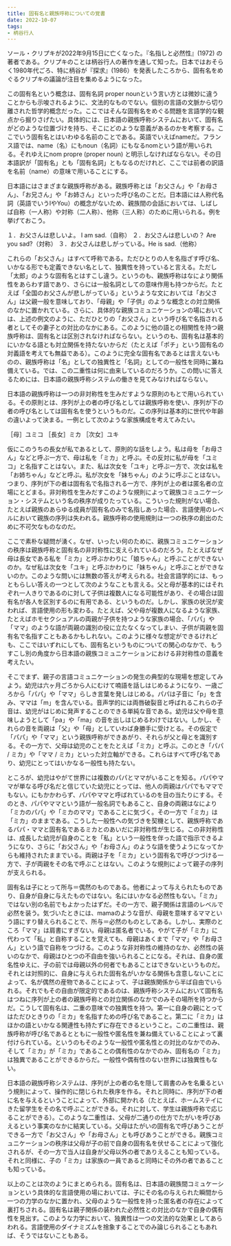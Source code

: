 ```yaml
---
title: 固有名と親族呼称についての覚書
date: 2022-10-07
tags:
- 柄谷行人
---
```


ソール・クリプキが2022年9月15日に亡くなった。『名指しと必然性』(1972) の著者である。クリプキのことは柄谷行人の著作を通して知った。日本ではおそらく1980年代ごろ、特に柄谷が『探求』(1986）を発表したころから、固有名をめぐるクリプキの議論が注目を集めるようになった。

この固有名という概念は、固有名詞 proper nounという言い方とは微妙に違うことからも示唆されるように、文法的なものでない。個別の言語の文脈から切り離された哲学的概念だった。ここではそんな固有名をめぐる問題を言語学的な観点から掘りさげたい。具体的には、日本語の親族呼称システムにおいて、固有名がどのような位置づけを持ち、そこにどのような意義があるのかを考察する。ここでいう固有名とはいわゆる名前のことである。英語でいえばnameだ。フランス語では、name（名）にもnoun（名詞）にもなるnomという語が用いられる。それゆえにnom propre (proper noun) と明示しなければならない。その日本語訳が「固有名」とも「固有名詞」ともなるのだけれど、ここでは前者の訳語を名前（name）の意味で用いることにする。

日本語にはさまざまな親族呼称がある。親族呼称とは「お父さん」や「お母さん」、「お兄さん」や「お姉さん」といった呼び名のことだ。日本語には人称代名詞（英語でいうIやYou）の概念がないため、親族間の会話においては、しばしば自称（一人称）や対称（二人称）、他称（三人称）のために用いられる。例を挙げておこう。

１．お父さんは悲しいよ。 I am sad.（自称）
２．お父さんは悲しいの？ Are you sad?（対称）
３．お父さんは悲しがっている。He is sad.（他称）

これらの「お父さん」はすべて呼称である。ただひとりの人を名指ざす呼び名、いかなる形でも定義できない名として、独異性を持っていると言える。ただし「太郎」のような固有名とはすこし違う。というのも、親族呼称はなにより関係性をあらわす語であり、さらには一般名詞としての意味作用も持つからだ。たとえば「全国のお父さんが悲しがっている」というような文においては「お父さん」は父親一般を意味しており、「母親」や「子供」のような概念との対立関係のなかに置かれている。さらに、具体的な親族コミュニケーションの場においては、上述の例文のように、ただひとりの「お父さん」という呼び名で名指される者としてその妻子との対比のなかにある。このように他の語との相関性を持つ親族呼称は、固有名とは区別されなければならない。というのも、固有名は基本的にいかなる語とも対立関係を持たないからだ（たとえば「ポチ」という固有名の対義語を考えても無益である）。このように完全な固有名であるとは言えないものの、親族呼称は「名」としての独異性と「名詞」としての一般性を同時に兼ね備えている。では、この二重性は何に由来しているのだろうか。この問いに答えるためには、日本語の親族呼称システムの働きを見てみなければならない。

日本語の親族呼称は一つの非対称性を生みだすような原則のもとで用いられている。その原則とは、序列が上の者の呼び名としては親族呼称を使い、序列が下の者の呼び名としては固有名を使うというものだ。この序列は基本的に世代や年齢の違いよって決まる。一例として次のような家族構成を考えてみたい。

［母］ユミコ
［長女］ミカ
［次女］ユキ

仮にこのうちの長女が私であるとして、原則的な話をしよう。私は母を「お母さん」などと呼ぶ一方で、母は私を「ミカ」と呼ぶ。その反対に私が母を「ユミコ」と名指すことはない。また、私は次女を「ユキ」と呼ぶ一方で、次女は私を「お姉ちゃん」などと呼ぶ。私が次女を「妹ちゃん」のように呼ぶことはない。つまり、序列が下の者は固有名で名指される一方で、序列が上の者は匿名者の立場にとどまる。非対称性を生みだすこのような規則によって親族コミュニケーション・システムという名の秩序が成りたっている。こういった規則がない場合、たとえば親族のあらゆる成員が固有名のみで名指しあった場合、言語使用のレベルにおいて親族の序列は失われる。親族呼称の使用規則は一つの秩序の創出のために不可欠なものなのだ。

ここで素朴な疑問が湧く。なぜ、いったい何のために、親族コミュニケーションの秩序は親族呼称と固有名の非対称性に支えられているのだろう。たとえばなぜ母は長女である私を「ミカ」と呼ぶかわりに「娘ちゃん」と呼ぶことができないのか。なぜ私は次女を「ユキ」と呼ぶかわりに「妹ちゃん」と呼ぶことができないのか。このような問いには無数の答えが考えられる。社会言語学的には、もっともらしい答えの一つとして次のようなことも言える。父と母が基本的にはそれぞれ一人きりであるのに対して子供は複数人になる可能性があり、その場合は固有名が各人を区別するのに有用である、というものだ。しかし、家族の状況が変われば、言語使用の形も変わる。たとえば、父や母が複数人になるような家族、たとえばホモセクシュアルの両親が子供を持つような家族の場合、「パパ」や「ママ」のような語が両親の識別の役に立たなくなってしまい、子供が両親を固有名で名指すこともあるかもしれない。このように様々な想定ができるけれども、ここではいずれにしても、固有名というものについての関心のなかで、もうすこし別の角度から日本語の親族コミュニケーションにおける非対称性の意義を考えたい。

そこでまず、親子の言語コミュニケーションの発生の典型的な現場を想定してみよう。幼児は六ヶ月ごろから人にむけて喃語を話しはじめるようになり、一歳ごろから「パパ」や「ママ」らしき言葉を発しはじめる。パパは子音に「p」を含み、ママは「m」を含んでいる。音声学的には両唇破裂音と呼ばれるこれらの子音は、幼児がはじめに発声することのできる単純な音である。幼児は父や母を意味しようとして「pa」や「ma」の音を出しはじめるわけではない。しかし、それらの音を両親は「父」や「母」としていわば身勝手に受けとる。その仮定で「パパ」や「ママ」という親族呼称ができあがり、それらが父と母とを識別する。その一方で、父母は幼児のことをたとえば「ミカ」と呼ぶ。このとき「パパ / ミカ」や「ママ / ミカ」といった対立軸ができる。これらはすべて呼び名であり、幼児にとってはいかなる一般性も持たない。

ところが、幼児はやがて世界には複数のパパとママがいることを知る。パパやママが単なる呼び名だと信じていた幼児にとっては、他人の両親はパパでもママでもない。にもかかわらず、パパやママと呼ばれているのを目の当たりにする。そのとき、パパやママという語が一般名詞でもあること、自身の両親はなにより「ミカのパパ」や「ミカのママ」であることに気づく。その一方で「ミカ」は「ミカ」のままである。こうした一般性への気づきを契機として、親族呼称であるパパ・ママと固有名であるミカとのあいだに非対称性が生じる。この非対称性は、成長した幼児が自身のことを「私」という一般性を伴った語で指示できるようになり、さらに「お父さん」や「お母さん」のような語を使うようになってからも維持されたままでいる。両親は子を「ミカ」という固有名で呼びつづける一方で、子が両親をその名で呼ぶことはない。このような規則によって親子の序列が支えられる。

固有名は子にとって所与＝偶然のものである。他者によって与えられたものであり、自身が自身に与えたものではない。名にはいかなる必然性もない。「ミカ」ではない別の名前でもよかったはずだ。その一方で、親子関係は言語のレベルで必然を装う。気づいたときには、mamaのような音が、母親を意味するママという語にすり替えられることで、所与＝必然のものとしてある。しかし、実際のところ「ママ」は肩書にすぎない。母親は匿名者でいる。やがて子が「ミカ」に代わって「私」と自称することを覚えても、母親はあくまで「ママ」や「お母さん」という語で自称をつづける。このような非対称性の維持のなか、必然性の装いのなかで、母親はひとつの不自由を強いられることになる。それは、自身の匿名性ゆえに、子の前では母親以外の何者でもあることはできないというものだ。それとは対照的に、自身に与えられた固有名がいかなる関係も含意しないことによって、名が偶然の産物であることによって、子は親族関係から半ば自由でいられる。それでもその自由が限定的であるのは、親族呼称システムにおいて固有名はつねに序列が上の者の親族呼称との対立関係のなかでのみその場所を持つからだ。こうして固有名は、二重の意味での独異性を持つ。第一に自身の親にとってはただひときりの「ミカ」を名指すための呼び名であること。第二に「ミカ」はほかの語といかなる関連性も持たずに存在できるということ。この二重性は、親族呼称が呼び名であるとともに一般性や匿名性を兼ね備えていることによって裏付けられている。というのもそのような一般性や匿名性との対比のなかでのみ、そして「ミカ」が「ミカ」であることの偶有性のなかでのみ、固有名の「ミカ」は独異であることができるからだ。一般性や偶有性のない世界には独異性もない。

日本語の親族呼称システムは、序列が上の者の名を隠して肩書のみを名乗るという規則によって、操作的に閉じられた秩序を作る。それと同時に、序列が下の者に名を与えるということによって、外部に開かれる（たとえば、ホームステイにきた留学生をその名で呼ぶことができる。それに対して、学生は親族呼称で応じることができる）。このような二重性は、父母が二通りの仕方でたがいを呼びあえるという事実のなかに結実している。父母はたがいの固有名で呼びあうことができる一方で「お父さん」や「お母さん」とも呼びあうことができる。親族コミュニケーションの秩序は父母が子の前で自身の固有名を伏せることによって強化されるが、その一方で当人は自身が父母以外の者でありえることも知っている。それと同様に、子の「ミカ」は家族の一員であると同時にその外の者であることも知っている。

以上のことは次のようにまとめられる。固有名は、日本語の親族間コミュケーションという具体的な言語使用の場においては、子にその名の与えられた瞬間から一つの力学のなかに置かれ、父母のような一般性を持った匿名者の存在によって裏打ちされる。固有名は親子関係の装われた必然性との対比のなかで自身の偶有性を見出す。このような力学において、独異性は一つの文法的な効果としてあらわれる。言語使用のダイナミズムを捨象することでのみ論じられることもあれば、そうではないこともある。